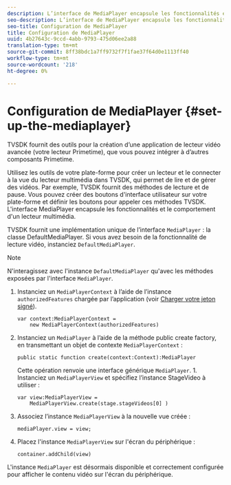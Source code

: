 ```yaml
---
description: L’interface de MediaPlayer encapsule les fonctionnalités et le comportement d’un lecteur multimédia.
seo-description: L’interface de MediaPlayer encapsule les fonctionnalités et le comportement d’un lecteur multimédia.
seo-title: Configuration de MediaPlayer
title: Configuration de MediaPlayer
uuid: 4b27643c-9ccd-4abb-9793-475d06ee2a88
translation-type: tm+mt
source-git-commit: 8ff38bdc1a7ff9732f7f1fae37f64d0e1113ff40
workflow-type: tm+mt
source-wordcount: '218'
ht-degree: 0%

---
```



# Configuration de MediaPlayer {#set-up-the-mediaplayer}

TVSDK fournit des outils pour la création d’une application de lecteur vidéo avancée (votre lecteur Primetime), que vous pouvez intégrer à d’autres composants Primetime.

Utilisez les outils de votre plate-forme pour créer un lecteur et le connecter à la vue du lecteur multimédia dans TVSDK, qui permet de lire et de gérer des vidéos. Par exemple, TVSDK fournit des méthodes de lecture et de pause. Vous pouvez créer des boutons d&#39;interface utilisateur sur votre plate-forme et définir les boutons pour appeler ces méthodes TVSDK. L&#39;interface MediaPlayer encapsule les fonctionnalités et le comportement d&#39;un lecteur multimédia.

TVSDK fournit une implémentation unique de l’interface `MediaPlayer` : la classe DefaultMediaPlayer. Si vous avez besoin de la fonctionnalité de lecture vidéo, instanciez `DefaultMediaPlayer`.

>[!NOTE]
>
>N&#39;interagissez avec l&#39;instance `DefaultMediaPlayer` qu&#39;avec les méthodes exposées par l&#39;interface `MediaPlayer`.

1. Instanciez un `MediaPlayerContext` à l’aide de l’instance `authorizedFeatures` chargée par l’application (voir [Charger votre jeton signé](../../tvsdk-1.4-for-desktop-hls/t-psdk-dhls-1.4-configure/t-psdk-dhls-1.4-get-signed-token.md)).

   ```
   var context:MediaPlayerContext =  
       new MediaPlayerContext(authorizedFeatures)
   ```

1. Instanciez un `MediaPlayer` à l’aide de la méthode public create factory, en transmettant un objet de contexte `MediaPlayerContext` :

   ```
   public static function create(context:Context):MediaPlayer
   ```

   Cette opération renvoie une interface générique `MediaPlayer`. 1. Instanciez un `MediaPlayerView` et spécifiez l’instance StageVideo à utiliser :

   ```
   var view:MediaPlayerView =  
       MediaPlayerView.create(stage.stageVideos[0] )
   ```

1. Associez l’instance `MediaPlayerView` à la nouvelle vue créée :

   ```
   mediaPlayer.view = view;
   ```

1. Placez l&#39;instance `MediaPlayerView` sur l&#39;écran du périphérique :

   ```
   container.addChild(view)
   ```

L&#39;instance `MediaPlayer` est désormais disponible et correctement configurée pour afficher le contenu vidéo sur l&#39;écran du périphérique.